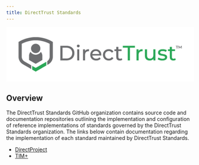 ```yaml
---
title: DirectTrust Standards
---
```


<p align="center">
  <img src="/assets/logo.png">
</p>

## Overview

The DirectTrust Standards GitHub organization contains source code and documentation repositories outlining the implementation and configuration of reference implementations of standards governed by the DirectTrust Standards organization.  The links below contain documentation regarding the implementation of each standard maintained by DirectTrust Standards.

* [DirectProject](https://directprojectjavari.github.io/)
* [TIM+](https://directstandards.github.io/timplus/)